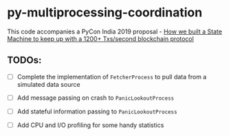 # py-multiprocessing-coordination

This code accompanies a PyCon India 2019 proposal - [How we built a State Machine to keep up with a 1200+ Txs/second blockchain protocol
](https://in.pycon.org/cfp/2019/proposals/how-we-built-a-state-machine-to-keep-up-with-a-1200-txssecond-blockchain-protocol) 

## TODOs:

- [ ] Complete the implementation of `FetcherProcess` to pull data from a simulated data source

- [ ] Add message passing on crash to `PanicLookoutProcess`

- [ ] Add stateful information passing to `PanicLookoutProcess`

- [ ] Add CPU and I/O profiling for some handy statistics